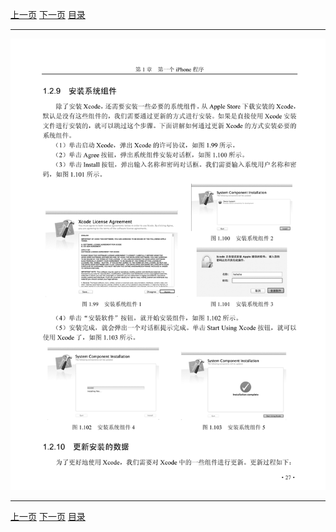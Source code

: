 [上一页](039.md) [下一页](041.md) [目录](../README.md)

***

![040](../images/040.png)

***

[上一页](039.md) [下一页](041.md) [目录](../README.md)